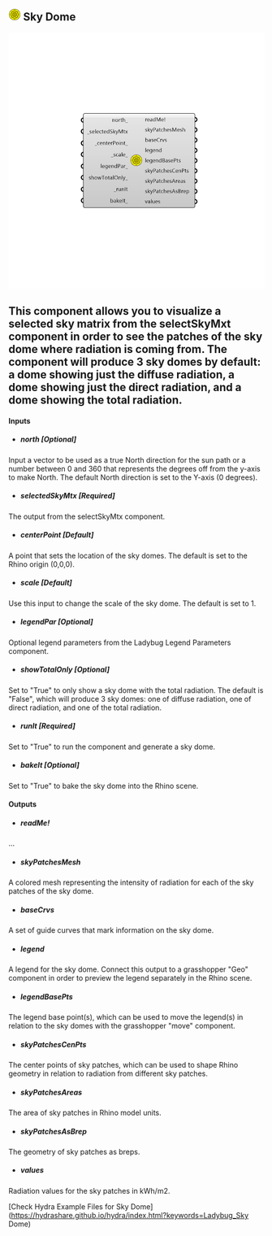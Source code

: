 ## ![](../../images/icons/Sky_Dome.png) Sky Dome

![](../../images/components/Sky_Dome.png)

This component allows you to visualize a selected sky matrix from the selectSkyMxt component in order to see the patches of the sky dome where radiation is coming from.
 The component will produce 3 sky domes by default: a dome showing just the diffuse radiation, a dome showing just the direct radiation, and a dome showing the total radiation.
 -
 

#### Inputs
* ##### north [Optional]
Input a vector to be used as a true North direction for the sun path or a number between 0 and 360 that represents the degrees off from the y-axis to make North.  The default North direction is set to the Y-axis (0 degrees).
* ##### selectedSkyMtx [Required]
The output from the selectSkyMtx component.
* ##### centerPoint [Default]
A point that sets the location of the sky domes.  The default is set to the Rhino origin (0,0,0).
* ##### scale [Default]
Use this input to change the scale of the sky dome.  The default is set to 1.
* ##### legendPar [Optional]
Optional legend parameters from the Ladybug Legend Parameters component.
* ##### showTotalOnly [Optional]
Set to "True" to only show a sky dome with the total radiation.  The default is "False", which will produce 3 sky domes: one of diffuse radiation, one of direct radiation, and one of the total radiation.
* ##### runIt [Required]
Set to "True" to run the component and generate a sky dome.
* ##### bakeIt [Optional]
Set to "True" to bake the sky dome into the Rhino scene.

#### Outputs
* ##### readMe!
...
* ##### skyPatchesMesh
A colored mesh representing the intensity of radiation for each of the sky patches of the sky dome.
* ##### baseCrvs
A set of guide curves that mark information on the sky dome.
* ##### legend
A legend for the sky dome. Connect this output to a grasshopper "Geo" component in order to preview the legend separately in the Rhino scene.  
* ##### legendBasePts
The legend base point(s), which can be used to move the legend(s) in relation to the sky domes with the grasshopper "move" component.
* ##### skyPatchesCenPts
The center points of sky patches, which can be used to shape Rhino geometry in relation to radiation from different sky patches.
* ##### skyPatchesAreas
The area of sky patches in Rhino model units.
* ##### skyPatchesAsBrep
The geometry of sky patches as breps.
* ##### values
Radiation values for the sky patches in kWh/m2.


[Check Hydra Example Files for Sky Dome](https://hydrashare.github.io/hydra/index.html?keywords=Ladybug_Sky Dome)